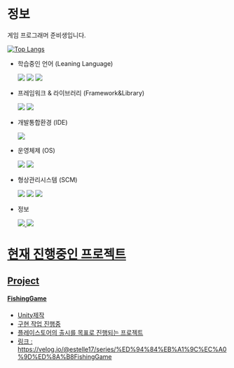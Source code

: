 # 정보
게임 프로그래머 준비생입니다.
<!--
![Anurag's GitHub stats](https://github-readme-stats.vercel.app/api?username=Estelle-17&show_icons=true&theme=radical)
-->
[![Top Langs](https://github-readme-stats.vercel.app/api/top-langs/?username=Estelle-17&langs_count=10&layout=compact&theme=dark)](https://github.com/Estelle-17/Estelle-17)

- 학습중인 언어 (Leaning Language)
    
  <img src="https://img.shields.io/badge/C-A8B9CC?style=flat-square&logo=c&logoColor=white"/> <img src="https://img.shields.io/badge/C++-00599C?style=flat-square&logo=cplusplus&logoColor=white"/> <img src="https://img.shields.io/badge/C%23-512BD4?style=flat-square&logo=csharp&logoColor=white"/>

- 프레임워크 & 라이브러리 (Framework&Library)  

  <img src="https://img.shields.io/badge/Unity-000000?style=flat-square&logo=unity&logoColor=white"/> <img src="https://img.shields.io/badge/Unreal-0E1128?style=flat-square&logo=unrealengine&logoColor=white"/>

- 개발통합환경 (IDE)
  
  <img src="https://img.shields.io/badge/Visual Studio Code-007ACC?style=flat-square&logo=visualstudiocode&logoColor=white"/>
    
- 운영체제 (OS)
  
  <img src="https://img.shields.io/badge/Windows-0078D4?style=flat-square&logo=windows&logoColor=white"/> <img src="https://img.shields.io/badge/Windows 11-0078D4?style=flat-square&logo=windows11&logoColor=white"/>
    
- 형상관리시스템 (SCM)  
  
  <img src="https://img.shields.io/badge/Git-F05032?style=flat-square&logo=git&logoColor=white"/> <img src="https://img.shields.io/badge/Github-181717?style=flat-square&logo=github&logoColor=white"/> <img src="https://img.shields.io/badge/SourceTree-0052CC?style=flat-square&logo=sourcetree&logoColor=white"/>
    
- 정보

  <a href="https://wnsdn.notion.site/8b605e0a36e04721b10906e4acab4e76?pvs=4"><img src="https://img.shields.io/badge/Notion-FFFFFF?style=flat-square&logo=notion&logoColor=black"/> <a href="https://velog.io/@estelle17"><img src="https://img.shields.io/badge/Velog-20C997?style=flat-square&logo=velog&logoColor=white"/>
  
# 현재 진행중인 프로젝트
## Project
#### FishingGame
  - Unity제작
  - 구현 작업 진행중
  - 플레이스토어의 출시를 목표로 진행되는 프로젝트
  - 링크 : https://velog.io/@estelle17/series/%ED%94%84%EB%A1%9C%EC%A0%9D%ED%8A%B8FishingGame
<!--
**Estelle-17/Estelle-17** is a ✨ _special_ ✨ repository because its `README.md` (this file) appears on your GitHub profile.

Here are some ideas to get you started:

- 🔭 I’m currently working on ...
- 🌱 I’m currently learning ...
- 👯 I’m looking to collaborate on ...
- 🤔 I’m looking for help with ...
- 💬 Ask me about ...
- 📫 How to reach me: ...
- 😄 Pronouns: ...
- ⚡ Fun fact: ...
-->
